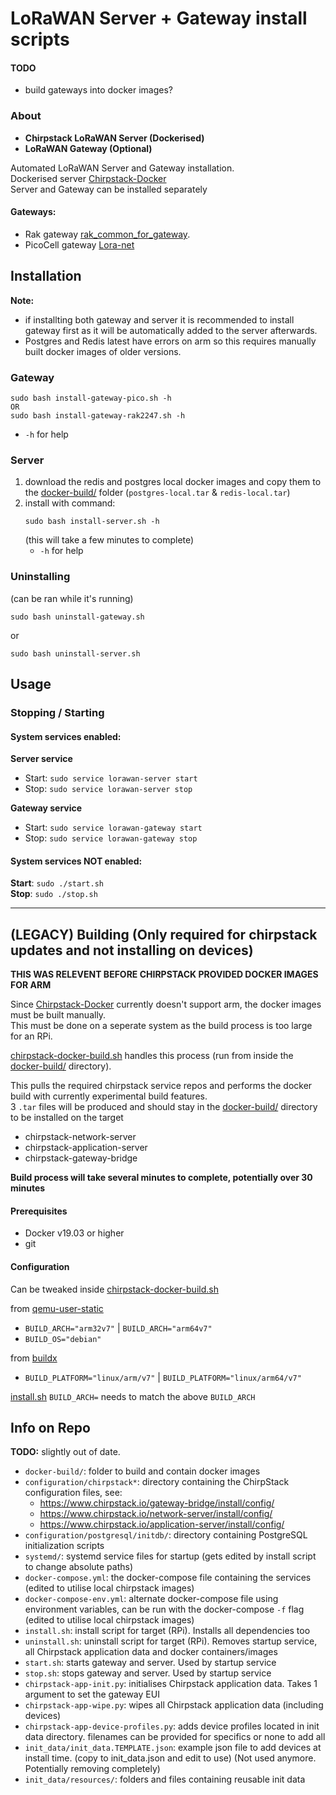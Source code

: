 # LoRaWAN Server + Gateway install scripts

#### TODO

- build gateways into docker images?

### About

- **Chirpstack LoRaWAN Server (Dockerised)**
- **LoRaWAN Gateway (Optional)**

Automated LoRaWAN Server and Gateway installation.  
Dockerised server [Chirpstack-Docker](https://github.com/brocaar/chirpstack-docker)  
Server and Gateway can be installed separately

#### Gateways:
- Rak gateway [rak_common_for_gateway](https://github.com/RAKWireless/rak_common_for_gateway).  
- PicoCell gateway [Lora-net](https://github.com/Lora-net/picoGW_packet_forwarder)
  
## Installation

**Note:** 
- if installting both gateway and server it is recommended to install gateway first as it will
be automatically added to the server afterwards.
- Postgres and Redis latest have errors on arm so this requires manually built docker images of older versions.
### Gateway
```
sudo bash install-gateway-pico.sh -h
OR
sudo bash install-gateway-rak2247.sh -h
```
- `-h` for help

### Server
1. download the redis and postgres local docker images and copy them to the [docker-build/](docker-build/) folder (`postgres-local.tar` & `redis-local.tar`)
2. install with command:
    ```
    sudo bash install-server.sh -h
    ```
    (this will take a few minutes to complete)
    - `-h` for help

### Uninstalling

(can be ran while it's running)  
```
sudo bash uninstall-gateway.sh
``` 
or
```
sudo bash uninstall-server.sh
``` 
## Usage

### Stopping / Starting

#### System services enabled:

**Server service**  
- Start: `sudo service lorawan-server start`  
- Stop: `sudo service lorawan-server stop`  

**Gateway service**  
- Start: `sudo service lorawan-gateway start`  
- Stop: `sudo service lorawan-gateway stop`  

#### System services NOT enabled:

**Start**: `sudo ./start.sh`  
**Stop**: `sudo ./stop.sh`  

---
## (LEGACY) Building (Only required for chirpstack updates and not installing on devices)

**THIS WAS RELEVENT BEFORE CHIRPSTACK PROVIDED DOCKER IMAGES FOR ARM**  

Since [Chirpstack-Docker](https://github.com/brocaar/chirpstack-docker) currently doesn't support arm, the docker images must be built manually.  
This must be done on a seperate system as the build process is too large for an RPi.  
  
[chirpstack-docker-build.sh](docker-build/chirpstack-docker-build.sh) handles this process (run from inside the [docker-build/](docker-build/) directory).  
  
This pulls the required chirpstack service repos and performs the docker build with currently experimental build features.  
3 `.tar` files will be produced and should stay in the [docker-build/](docker-build/) directory to be installed on the target
- chirpstack-network-server
- chirpstack-application-server
- chirpstack-gateway-bridge
  
**Build process will take several minutes to complete, potentially over 30 minutes**

#### Prerequisites
- Docker v19.03 or higher
- git
  
#### Configuration
Can be tweaked inside [chirpstack-docker-build.sh](docker-build/chirpstack-docker-build.sh)
  
from [qemu-user-static](https://github.com/multiarch/qemu-user-static#getting-started)
- `BUILD_ARCH="arm32v7"` | `BUILD_ARCH="arm64v7"`
- `BUILD_OS="debian"`
  
from [buildx](https://docs.docker.com/buildx/working-with-buildx/)
- `BUILD_PLATFORM="linux/arm/v7"` | `BUILD_PLATFORM="linux/arm64/v7"`
  
[install.sh](install.sh) `BUILD_ARCH=` needs to match the above `BUILD_ARCH`


## Info on Repo

**TODO:** slightly out of date.

* `docker-build/`: folder to build and contain docker images
* `configuration/chirpstack*`: directory containing the ChirpStack configuration files, see:
    * https://www.chirpstack.io/gateway-bridge/install/config/
    * https://www.chirpstack.io/network-server/install/config/
    * https://www.chirpstack.io/application-server/install/config/
* `configuration/postgresql/initdb/`: directory containing PostgreSQL initialization scripts
* `systemd/`: systemd service files for startup (gets edited by install script to change absolute paths)
* `docker-compose.yml`: the docker-compose file containing the services (edited to utilise local chirpstack images)
* `docker-compose-env.yml`: alternate docker-compose file using environment variables, can be run with the docker-compose `-f` flag (edited to utilise local chirpstack images)
* `install.sh`: install script for target (RPi). Installs all dependencies too
* `uninstall.sh`: uninstall script for target (RPi). Removes startup service, all Chirpstack application data and docker containers/images
* `start.sh`: starts gateway and server. Used by startup service
* `stop.sh`: stops gateway and server. Used by startup service
* `chirpstack-app-init.py`: initialises Chirpstack application data. Takes 1 argument to set the gateway EUI
* `chirpstack-app-wipe.py`: wipes all Chirpstack application data (including devices)
* `chirpstack-app-device-profiles.py`: adds device profiles located in init data directory. filenames can be provided for specifics or none to add all
* `init_data/init_data.TEMPLATE.json`: example json file to add devices at install time. (copy to init_data.json and edit to use) (Not used anymore. Potentially removing completely)
* `init_data/resources/`: folders and files containing reusable init data
